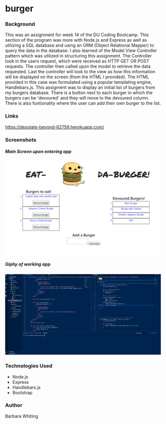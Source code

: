 # burger

### Background
This was an assignment for week 14 of the DU Coding Bootcamp. This section of the program was more with Node.js and Express as well as utilizing a SQL database and using an ORM 
(Object Relational Mapper) to query the data in the database. I also learned of the Model View Controller pattern which was utilized in structuring this assignment. The Controller
took in the users request, which were received as HTTP GET OR POST requests. The controller then called upon the model to retrieve the data requested. Last the controller will look
to the view as how this information will be displayed on the screen (from the HTML I provided). The HTML provided in this case was formulated using a popular templating engine,
Handlebars.js.
This assigment was to display an initial list of burgers from my burgers database. There is a button next to each burger in which the burgers can be 'devoured' and they will move 
to the devoured column. There is also funtionality where the user can add their own burger to the list.

### Links
https://desolate-beyond-62756.herokuapp.com/

### Screenshots 

##### Main Screen upon entering app

![image of main page](https://github.com/whitingba/burger/blob/master/public/assets/img/title%20page.PNG)


##### Giphy of working app

![giphy of working app](https://github.com/whitingba/burger/blob/master/public/assets/img/burger.gif)




### Technologies Used

* Node.js
* Express
* Handlebars.js
* Bootstrap

### Author
Barbara Whiting